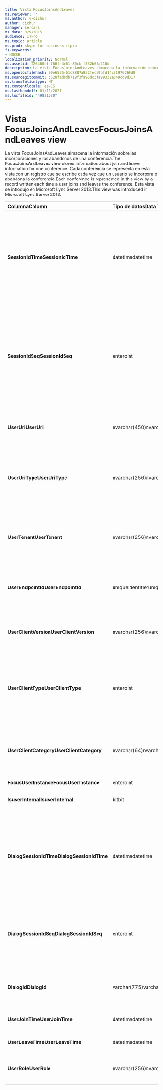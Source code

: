 ```yaml
---
title: Vista FocusJoinsAndLeaves
ms.reviewer: ''
ms.author: v-cichur
author: cichur
manager: serdars
ms.date: 3/9/2015
audience: ITPro
ms.topic: article
ms.prod: skype-for-business-itpro
f1.keywords:
- NOCSH
localization_priority: Normal
ms.assetid: 226460ef-766f-4d61-80cb-f332b65a210d
description: La vista FocusJoinsAndLeaves almacena la información sobre las incorporaciones y los abandonos de una conferencia. Cada conferencia se representa en esta vista con un registro que se escribe cada vez que un usuario se incorpora o abandona la conferencia. Esta vista se introdujo en Microsoft Lync Server 2013.
ms.openlocfilehash: 30e6535461c8887a832fec39bfd14c51976260d8
ms.sourcegitcommit: c528fad9db719f3fa96dc3fa99332a349cd9d317
ms.translationtype: MT
ms.contentlocale: es-ES
ms.lasthandoff: 01/12/2021
ms.locfileid: "49821670"
---
```

# <a name="focusjoinsandleaves-view"></a><span data-ttu-id="f54f1-105">Vista FocusJoinsAndLeaves</span><span class="sxs-lookup"><span data-stu-id="f54f1-105">FocusJoinsAndLeaves view</span></span>
 
<span data-ttu-id="f54f1-106">La vista FocusJoinsAndLeaves almacena la información sobre las incorporaciones y los abandonos de una conferencia.</span><span class="sxs-lookup"><span data-stu-id="f54f1-106">The FocusJoinsAndLeaves view stores information about join and leave information for one conference.</span></span> <span data-ttu-id="f54f1-107">Cada conferencia se representa en esta vista con un registro que se escribe cada vez que un usuario se incorpora o abandona la conferencia.</span><span class="sxs-lookup"><span data-stu-id="f54f1-107">Each conference is represented in this view by a record written each time a user joins and leaves the conference.</span></span> <span data-ttu-id="f54f1-108">Esta vista se introdujo en Microsoft Lync Server 2013.</span><span class="sxs-lookup"><span data-stu-id="f54f1-108">This view was introduced in Microsoft Lync Server 2013.</span></span>
  
|<span data-ttu-id="f54f1-109">**Columna**</span><span class="sxs-lookup"><span data-stu-id="f54f1-109">**Column**</span></span>|<span data-ttu-id="f54f1-110">**Tipo de datos**</span><span class="sxs-lookup"><span data-stu-id="f54f1-110">**Data Type**</span></span>|<span data-ttu-id="f54f1-111">**Detalles**</span><span class="sxs-lookup"><span data-stu-id="f54f1-111">**Details**</span></span>|
|:-----|:-----|:-----|
|<span data-ttu-id="f54f1-112">**SessionIdTime**</span><span class="sxs-lookup"><span data-stu-id="f54f1-112">**SessionIdTime**</span></span> <br/> |<span data-ttu-id="f54f1-113">datetime</span><span class="sxs-lookup"><span data-stu-id="f54f1-113">datetime</span></span>  <br/> |<span data-ttu-id="f54f1-114">Hora de la instancia de conferencia.</span><span class="sxs-lookup"><span data-stu-id="f54f1-114">Time of conference instance.</span></span> <span data-ttu-id="f54f1-115">Se usa junto con SessionIdSeq para identificar una instancia de conferencia de forma única.</span><span class="sxs-lookup"><span data-stu-id="f54f1-115">Used in conjunction with SessionIdSeq to uniquely identify a conference instance.</span></span> <span data-ttu-id="f54f1-116">Consulte la [tabla Conferencias de Skype Empresarial Server 2015](conferences.md) para obtener más información.</span><span class="sxs-lookup"><span data-stu-id="f54f1-116">See the [Conferences table in Skype for Business Server 2015](conferences.md) for more information.</span></span> <br/> |
|<span data-ttu-id="f54f1-117">**SessionIdSeq**</span><span class="sxs-lookup"><span data-stu-id="f54f1-117">**SessionIdSeq**</span></span> <br/> |<span data-ttu-id="f54f1-118">entero</span><span class="sxs-lookup"><span data-stu-id="f54f1-118">int</span></span>  <br/> |<span data-ttu-id="f54f1-119">Número de identificación de la instancia de conferencia.</span><span class="sxs-lookup"><span data-stu-id="f54f1-119">ID number to identify the conference instance.</span></span> <span data-ttu-id="f54f1-120">Se usa junto con SessionIdTime para identificar una instancia de conferencia de forma única.</span><span class="sxs-lookup"><span data-stu-id="f54f1-120">Used in conjunction with SessionIdTime to uniquely identify a conference instance.</span></span> <span data-ttu-id="f54f1-121">Consulte la [tabla Conferencias de Skype Empresarial Server 2015](conferences.md) para obtener más información.</span><span class="sxs-lookup"><span data-stu-id="f54f1-121">See the [Conferences table in Skype for Business Server 2015](conferences.md) for more information.</span></span> <br/> |
|<span data-ttu-id="f54f1-122">**UserUri**</span><span class="sxs-lookup"><span data-stu-id="f54f1-122">**UserUri**</span></span> <br/> |<span data-ttu-id="f54f1-123">nvarchar(450)</span><span class="sxs-lookup"><span data-stu-id="f54f1-123">nvarchar(450)</span></span>  <br/> |<span data-ttu-id="f54f1-124">URI del usuario del que se ha capturado la información de incorporación/abandono.</span><span class="sxs-lookup"><span data-stu-id="f54f1-124">URI of the user whose conference join/leave information was captured.</span></span>  <br/> |
|<span data-ttu-id="f54f1-125">**UserUriType**</span><span class="sxs-lookup"><span data-stu-id="f54f1-125">**UserUriType**</span></span> <br/> |<span data-ttu-id="f54f1-126">nvarchar(256)</span><span class="sxs-lookup"><span data-stu-id="f54f1-126">nvarchar(256)</span></span>  <br/> |<span data-ttu-id="f54f1-127">Escriba la URI del usuario del que se ha capturado la información de incorporación/abandono.</span><span class="sxs-lookup"><span data-stu-id="f54f1-127">Type of URI of the user whose conference join/leave information was captured.</span></span> <span data-ttu-id="f54f1-128">Vea la [tabla UriTypes](uritypes.md) para obtener más información.</span><span class="sxs-lookup"><span data-stu-id="f54f1-128">See the [UriTypes table](uritypes.md) for more information.</span></span> <br/> |
|<span data-ttu-id="f54f1-129">**UserTenant**</span><span class="sxs-lookup"><span data-stu-id="f54f1-129">**UserTenant**</span></span> <br/> |<span data-ttu-id="f54f1-130">nvarchar(256)</span><span class="sxs-lookup"><span data-stu-id="f54f1-130">nvarchar(256)</span></span>  <br/> |<span data-ttu-id="f54f1-131">Inquilino del usuario del que se ha capturado la información de incorporación/abandono.</span><span class="sxs-lookup"><span data-stu-id="f54f1-131">Tenant of the user whose conference join/leave information was captured.</span></span> <span data-ttu-id="f54f1-132">Vea la [tabla Inquilinos](tenants.md) para obtener más información.</span><span class="sxs-lookup"><span data-stu-id="f54f1-132">See the [Tenants table](tenants.md) for more information.</span></span> <br/> |
|<span data-ttu-id="f54f1-133">**UserEndpointId**</span><span class="sxs-lookup"><span data-stu-id="f54f1-133">**UserEndpointId**</span></span> <br/> |<span data-ttu-id="f54f1-134">uniqueidentifier</span><span class="sxs-lookup"><span data-stu-id="f54f1-134">uniqueidentifier</span></span>  <br/> |<span data-ttu-id="f54f1-135">Identificador único del usuario del que se ha capturado la información de incorporación/abandono.</span><span class="sxs-lookup"><span data-stu-id="f54f1-135">Unique identifier of the user whose conference join/leave information was captured.</span></span>  <br/> |
|<span data-ttu-id="f54f1-136">**UserClientVersion**</span><span class="sxs-lookup"><span data-stu-id="f54f1-136">**UserClientVersion**</span></span> <br/> |<span data-ttu-id="f54f1-137">nvarchar(256)</span><span class="sxs-lookup"><span data-stu-id="f54f1-137">nvarchar(256)</span></span>  <br/> |<span data-ttu-id="f54f1-138">Versión del cliente usada por el usuario del que se ha capturado la información de incorporación/abandono.</span><span class="sxs-lookup"><span data-stu-id="f54f1-138">Version of client used by the user whose conference join/leave information was captured.</span></span>  <br/> |
|<span data-ttu-id="f54f1-139">**UserClientType**</span><span class="sxs-lookup"><span data-stu-id="f54f1-139">**UserClientType**</span></span> <br/> |<span data-ttu-id="f54f1-140">entero</span><span class="sxs-lookup"><span data-stu-id="f54f1-140">int</span></span>  <br/> |<span data-ttu-id="f54f1-141">Cliente que ha usado el usuario del que se ha capturado la información de incorporación/abandono.</span><span class="sxs-lookup"><span data-stu-id="f54f1-141">Client used by the user whose conference join/leave information was captured.</span></span> <span data-ttu-id="f54f1-142">Vea [la tabla UserAgentDef](useragentdef.md) para obtener más información.</span><span class="sxs-lookup"><span data-stu-id="f54f1-142">See [UserAgentDef table](useragentdef.md) for more details.</span></span> <br/> |
|<span data-ttu-id="f54f1-143">**UserClientCategory**</span><span class="sxs-lookup"><span data-stu-id="f54f1-143">**UserClientCategory**</span></span> <br/> |<span data-ttu-id="f54f1-144">nvarchar(64)</span><span class="sxs-lookup"><span data-stu-id="f54f1-144">nvarchar(64)</span></span>  <br/> |<span data-ttu-id="f54f1-145">Nombre de la categoría del cliente usado por el usuario del que se ha capturado la información de incorporación/abandono.</span><span class="sxs-lookup"><span data-stu-id="f54f1-145">Name of the category of the client used by the user whose conference join/leave information was captured.</span></span>  <br/> |
|<span data-ttu-id="f54f1-146">**FocusUserInstance**</span><span class="sxs-lookup"><span data-stu-id="f54f1-146">**FocusUserInstance**</span></span> <br/> |<span data-ttu-id="f54f1-147">entero</span><span class="sxs-lookup"><span data-stu-id="f54f1-147">int</span></span>  <br/> ||
|<span data-ttu-id="f54f1-148">**IsuserInternal**</span><span class="sxs-lookup"><span data-stu-id="f54f1-148">**IsuserInternal**</span></span> <br/> |<span data-ttu-id="f54f1-149">bit</span><span class="sxs-lookup"><span data-stu-id="f54f1-149">bit</span></span>  <br/> |<span data-ttu-id="f54f1-150">Bit que representa si el usuario es interno o no.</span><span class="sxs-lookup"><span data-stu-id="f54f1-150">Bit that represents whether the user is an internal user or not.</span></span>  <br/> |
|<span data-ttu-id="f54f1-151">**DialogSessionIdTime**</span><span class="sxs-lookup"><span data-stu-id="f54f1-151">**DialogSessionIdTime**</span></span> <br/> |<span data-ttu-id="f54f1-152">datetime</span><span class="sxs-lookup"><span data-stu-id="f54f1-152">datetime</span></span>  <br/> |<span data-ttu-id="f54f1-153">Hora de la solicitud de sesión.</span><span class="sxs-lookup"><span data-stu-id="f54f1-153">Time of session request.</span></span> <span data-ttu-id="f54f1-154">Se usa de forma conjunta con SessionIdSeq para identificar de forma exclusiva una sesión.</span><span class="sxs-lookup"><span data-stu-id="f54f1-154">Used in conjunction with SessionIdSeq to uniquely identify a session.</span></span> <span data-ttu-id="f54f1-155">Vea la [tabla Cuadros de diálogo en Skype Empresarial Server 2015](dialogs.md) para obtener más información.</span><span class="sxs-lookup"><span data-stu-id="f54f1-155">See the [Dialogs table in Skype for Business Server 2015](dialogs.md) for more information.</span></span> <br/> |
|<span data-ttu-id="f54f1-156">**DialogSessionIdSeq**</span><span class="sxs-lookup"><span data-stu-id="f54f1-156">**DialogSessionIdSeq**</span></span> <br/> |<span data-ttu-id="f54f1-157">entero</span><span class="sxs-lookup"><span data-stu-id="f54f1-157">int</span></span>  <br/> |<span data-ttu-id="f54f1-158">Si un usuario inicia sesión en varios equipos o dispositivos a la vez, UserInstance se usa para identificar de forma única la combinación usuario/dispositivo.</span><span class="sxs-lookup"><span data-stu-id="f54f1-158">If a user is logged on at multiple computers or devices at the same time, UserInstance is used to uniquely identify the user/device combination.</span></span>  <br/> |
|<span data-ttu-id="f54f1-159">**DialogId**</span><span class="sxs-lookup"><span data-stu-id="f54f1-159">**DialogId**</span></span> <br/> |<span data-ttu-id="f54f1-160">varchar(775)</span><span class="sxs-lookup"><span data-stu-id="f54f1-160">varchar(775)</span></span>  <br/> |<span data-ttu-id="f54f1-p109">Identificador de diálogo SIP. El formato es: diálogo;etiqueta-origen;etiqueta-destino.</span><span class="sxs-lookup"><span data-stu-id="f54f1-p109">SIP dialog ID of the session. The format is: dialog;from-tag;to-tag.</span></span>  <br/> |
|<span data-ttu-id="f54f1-163">**UserJoinTime**</span><span class="sxs-lookup"><span data-stu-id="f54f1-163">**UserJoinTime**</span></span> <br/> |<span data-ttu-id="f54f1-164">datetime</span><span class="sxs-lookup"><span data-stu-id="f54f1-164">datetime</span></span>  <br/> |<span data-ttu-id="f54f1-165">Hora a la que el usuario se incorporó a la conferencia.</span><span class="sxs-lookup"><span data-stu-id="f54f1-165">Time that the user joined the conference.</span></span>  <br/> |
|<span data-ttu-id="f54f1-166">**UserLeaveTime**</span><span class="sxs-lookup"><span data-stu-id="f54f1-166">**UserLeaveTime**</span></span> <br/> |<span data-ttu-id="f54f1-167">datetime</span><span class="sxs-lookup"><span data-stu-id="f54f1-167">datetime</span></span>  <br/> |<span data-ttu-id="f54f1-168">Hora a la que el usuario abandonó la conferencia.</span><span class="sxs-lookup"><span data-stu-id="f54f1-168">Time that the user left the conference.</span></span>  <br/> |
|<span data-ttu-id="f54f1-169">**UserRole**</span><span class="sxs-lookup"><span data-stu-id="f54f1-169">**UserRole**</span></span> <br/> |<span data-ttu-id="f54f1-170">nvarchar(256)</span><span class="sxs-lookup"><span data-stu-id="f54f1-170">nvarchar(256)</span></span>  <br/> |<span data-ttu-id="f54f1-171">Rol del usuario en la conferencia, como moderador o asistente.</span><span class="sxs-lookup"><span data-stu-id="f54f1-171">User's role in the conference, such as Presenter or Attendee.</span></span>  <br/> |
   


